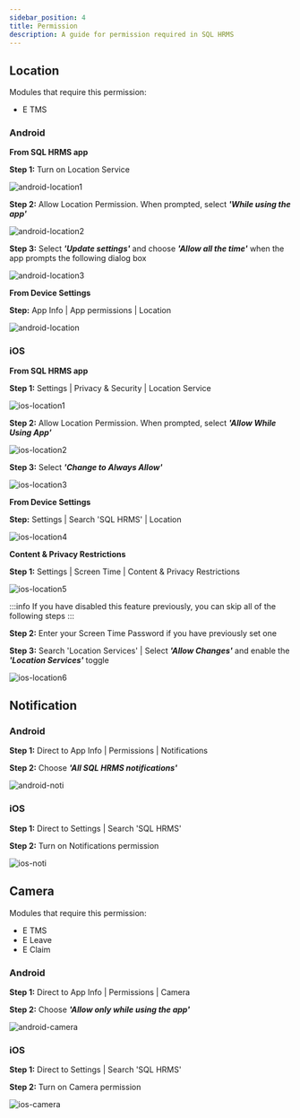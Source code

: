 ```yaml
---
sidebar_position: 4
title: Permission
description: A guide for permission required in SQL HRMS
---
```


## Location
Modules that require this permission:
- E TMS

### Android
**From SQL HRMS app**

**Step 1:** Turn on Location Service  

![android-location1](../../../static/img/integration/hrms/permission/android-location1.png)

**Step 2:**  Allow Location Permission. When prompted, select ***'While using the app'***  

![android-location2](../../../static/img/integration/hrms/permission/android-location2.png)

**Step 3:** Select ***'Update settings'*** and choose ***'Allow all the time'*** when the app prompts the following dialog box  

![android-location3](../../../static/img/integration/hrms/permission/android-location3.png)

**From Device Settings**  

**Step:** App Info | App permissions | Location  

![android-location](../../../static/img/integration/hrms/permission/android-location4.png)

### iOS
**From SQL HRMS app**

**Step 1:** Settings | Privacy & Security | Location Service 

![ios-location1](../../../static/img/integration/hrms/permission/ios-location1.png)

**Step 2:** Allow Location Permission. When prompted, select ***'Allow While Using App'***  

![ios-location2](../../../static/img/integration/hrms/permission/ios-location2.png)

**Step 3:** Select ***'Change to Always Allow'*** 

![ios-location3](../../../static/img/integration/hrms/permission/ios-location3.png)

**From Device Settings**  

**Step:** Settings | Search 'SQL HRMS' | Location  

![ios-location4](../../../static/img/integration/hrms/permission/ios-location4.png)

**Content & Privacy Restrictions**  

**Step 1:** Settings | Screen Time | Content & Privacy Restrictions  

![ios-location5](../../../static/img/integration/hrms/permission/ios-location5.png)

:::info
If you have disabled this feature previously, you can skip all of the following steps
:::

**Step 2:** Enter your Screen Time Password if you have previously set one  

**Step 3:** Search 'Location Services' | Select ***'Allow Changes'*** and enable the ***'Location Services'*** toggle 

![ios-location6](../../../static/img/integration/hrms/permission/ios-location6.png)  

## Notification

### Android
**Step 1:** Direct to App Info | Permissions | Notifications

**Step 2:** Choose ***'All SQL HRMS notifications'***

![android-noti](../../../static/img/integration/hrms/permission/android-noti.png)

### iOS
**Step 1:** Direct to Settings | Search 'SQL HRMS'

**Step 2:** Turn on Notifications permission

![ios-noti](../../../static/img/integration/hrms/permission/ios-noti.png)

## Camera
Modules that require this permission: 
- E TMS
- E Leave
- E Claim

### Android

**Step 1:** Direct to App Info | Permissions | Camera  

**Step 2:** Choose ***'Allow only while using the app'***

![android-camera](../../../static/img/integration/hrms/permission/android-camera.png)

### iOS
**Step 1:** Direct to Settings | Search 'SQL HRMS'

**Step 2:** Turn on Camera permission

![ios-camera](../../../static/img/integration/hrms/permission/ios-camera.png)